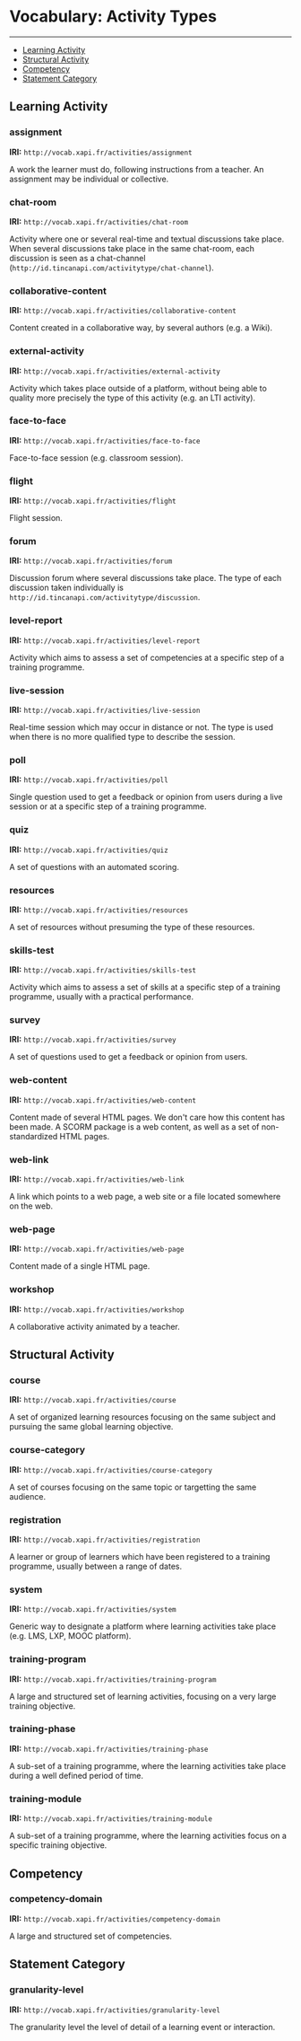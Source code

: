 # Vocabulary: Activity Types

---

- [Learning Activity](#learning)
- [Structural Activity](#structural)
- [Competency](#competencies)
- [Statement Category](#categories)


<a name="learning"></a>
## Learning Activity


### assignment

**IRI:** `http://vocab.xapi.fr/activities/assignment`

A work the learner must do, following instructions from a teacher. An assignment may be individual or collective.


### chat-room

**IRI:** `http://vocab.xapi.fr/activities/chat-room`

Activity where one or several real-time and textual discussions take place. When several discussions take place in the same chat-room, each discussion is seen as a chat-channel (`http://id.tincanapi.com/activitytype/chat-channel`).


### collaborative-content

**IRI:** `http://vocab.xapi.fr/activities/collaborative-content`

Content created in a collaborative way, by several authors (e.g. a Wiki).


### external-activity

**IRI:** `http://vocab.xapi.fr/activities/external-activity`

Activity which takes place outside of a platform, without being able to quality more precisely the type of this activity (e.g. an LTI activity).


### face-to-face

**IRI:** `http://vocab.xapi.fr/activities/face-to-face`

Face-to-face session (e.g. classroom session).


### flight

**IRI:** `http://vocab.xapi.fr/activities/flight`

Flight session.


### forum

**IRI:** `http://vocab.xapi.fr/activities/forum`

Discussion forum where several discussions take place. The type of each discussion taken individually is `http://id.tincanapi.com/activitytype/discussion`.


### level-report

**IRI:** `http://vocab.xapi.fr/activities/level-report`

Activity which aims to assess a set of competencies at a specific step of a training programme. 


### live-session

**IRI:** `http://vocab.xapi.fr/activities/live-session`

Real-time session which may occur in distance or not. The type is used when there is no more qualified type to describe the session.


### poll

**IRI:** `http://vocab.xapi.fr/activities/poll`

Single question used to get a feedback or opinion from users during a live session or at a specific step of a training programme.


### quiz

**IRI:** `http://vocab.xapi.fr/activities/quiz`

A set of questions with an automated scoring.


### resources

**IRI:** `http://vocab.xapi.fr/activities/resources`

A set of resources without presuming the type of these resources.


### skills-test

**IRI:** `http://vocab.xapi.fr/activities/skills-test`

Activity which aims to assess a set of skills at a specific step of a training programme, usually with a practical performance. 


### survey

**IRI:** `http://vocab.xapi.fr/activities/survey`

A set of questions used to get a feedback or opinion from users.


### web-content

**IRI:** `http://vocab.xapi.fr/activities/web-content`

Content made of several HTML pages. We don't care how this content has been made. A SCORM package is a web content, as well as a set of non-standardized HTML pages.


### web-link

**IRI:** `http://vocab.xapi.fr/activities/web-link`

A link which points to a web page, a web site or a file located somewhere on the web. 


### web-page

**IRI:** `http://vocab.xapi.fr/activities/web-page`

Content made of a single HTML page.


### workshop

**IRI:** `http://vocab.xapi.fr/activities/workshop`

A collaborative activity animated by a teacher.


<a name="structural"></a>
## Structural Activity


### course

**IRI:** `http://vocab.xapi.fr/activities/course`

A set of organized learning resources focusing on the same subject and pursuing the same global learning objective.


### course-category

**IRI:** `http://vocab.xapi.fr/activities/course-category`

A set of courses focusing on the same topic or targetting the same audience.


### registration

**IRI:** `http://vocab.xapi.fr/activities/registration`

A learner or group of learners which have been registered to a training programme, usually between a range of dates.


### system

**IRI:** `http://vocab.xapi.fr/activities/system`

Generic way to designate a platform where learning activities take place (e.g. LMS, LXP, MOOC platform).


### training-program

**IRI:** `http://vocab.xapi.fr/activities/training-program`

A large and structured set of learning activities, focusing on a very large training objective.


### training-phase

**IRI:** `http://vocab.xapi.fr/activities/training-phase`

A sub-set of a training programme, where the learning activities take place during a well defined period of time.


### training-module

**IRI:** `http://vocab.xapi.fr/activities/training-module`

A sub-set of a training programme, where the learning activities focus on a specific training objective.




<a name="competencies"></a>
## Competency

### competency-domain

**IRI:** `http://vocab.xapi.fr/activities/competency-domain`

A large and structured set of competencies.


<a name="categories"></a>
## Statement Category


### granularity-level

**IRI:** `http://vocab.xapi.fr/activities/granularity-level`

The granularity level the level of detail of a learning event or interaction.


